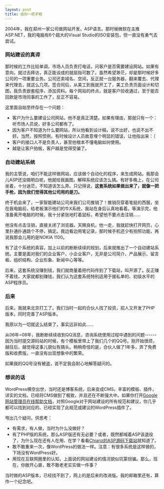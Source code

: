 ```yaml
---
layout: post
title: 给你一把手枪
---
```


2004年，我在郑州一家公司做网站开发，ASP语言。那时候微软在主推ASP.NET，我的电脑有6个超大的Visual Studio的ISO安装包，但一直没有勇气去尝试。

### 网站建设的真谛

那时候的工作比较单调，市场人员负责打电话，问客户是否需要建设网站。如果有意向，就过去拜访，真正能谈成的就屈指可数了。虽然希望渺茫，却是那时候好多公司的一项重要业务。公司还卖域名、空间，反正就一台服务器，翻来覆去、代理来代理去，就这么几项。签合同后，从美工到我就开工了，美工负责页面设计和切图，我负责嵌套程序、添加资料。每个网站的终点，就是客户验收通过，至于能否回款是市场同事的工作了，反正不容易。

这里面自始至终存在一个问题：

* 客户为什么要建设公司网站，他不是真正清楚。如果有理由，那就只有一个：听市场人员说，好多公司都有了。
* 因为客户不知道为什么要网站，所以他看到设计稿，说不出好，也说不出不好。当然，按照惯例，有时候设计人员故意埋个明显的错误，让他指出来：（
* 客户的接口人不是负责人，甚至他根本不懂电脑如何使用。
* 越是让客户拍板，客户越是觉得受骗了。

### 自动建站系统

我的主管说，咱们不能这样做网站，应该做个自动化的程序，来生成网站。我那会儿ASP还没搞明白呢，他就给我画图，解释系统应该怎么搞。有好多晚上，在公司坐着，十分迷茫，不知道该怎么弄。只记得说，**这套系统如果做出来了，就像一把手枪，因为我们觉得其他公司用的是刀。**

终于机会来了，一家智能建站公司来我们公司推销了！推销员穿着笔挺的西服，坐在我电脑前，给老板演示他们的牛X系统，我站在身后认真地看着。等演示完，他准备离开电脑的时候，我十分紧张地盯着鼠标，希望他不要点击注销……

他没有点击注销，直接关闭了浏览器。天赐良机，他一走，我就赶快打开网页，心里扑通扑通跳个不停，搞定。我边看边用笔记录，那时候手机还少有拍照功能，再说我那会儿用的是NOKIA 1100。

有了这个系统的真容，加上以前的断断续续的规划，后来就推出了一个自动建站系统。主要是面对我们的企业客户，小企业客户，无非是公司简介、产品展示、留言板、组织结构、企业形象、新闻中心等等。

后来，这套系统没赚到钱，我们就商量着把代码传到了下载站，叫开源了。反正赚不着钱，大家就都别赚钱，我们认为这套系统特别适用于接私单的、初级水平的ASP程序员。

### 后来

后来，我就来北京打工了。我们当时一起的合伙人找了投资，招人又开发了PHP版本，同时完善了ASP版本。

我原以为一切就这么结束了，事实远非如此……

从06年~08年，我断断续续收到QQ消息，咨询系统使用过程中遇到的问题------因为当时提交源码站的时候，有个模板里带上了我们几个的QQ号。刚开始很烦，越往后，越觉得这事儿貌似有搞头。稍稍奇怪的是，合伙人做了1年多，弄了免费版和收费版，一直没有出现想象中的繁荣。

如果我的QQ号没有被盗，说不定我会耐心地解答疑问的。

### 想说的话

WordPress横空出世，当时还是博客系统，后来变成CMS，丰富的模板、插件，详实的文档，已经将CMS做到了极致，并且还在不断强大中。如果你打开[Google网站管理员在线帮助文档](https://support.google.com/webmasters/answer/35769?hl=zh-Hans)，对照Google对于网站建设的所有规范和建议，你几乎都可以找到对应的、已经实现了此规范或建议的WordPress插件了。

甩出几个疑问，供思考：

* 有需求，有人做，当时为什么没做好？
* 有了PHP版的系统，那么ASP版还有无必要？或者，既然都喊着ASP该退役了，为什么现在还有人在用、在学？看看[Chianz的ASP源码下载站](http://down.chinaz.com/class/3_1.htm)就知道了。
* 敢不敢重来一次，像WordPress的做法一样。注意：有很多系统是这样做的，下场没有WordPress好。
* 用现在互联网圈里的认知，上面说的网站建设的情况貌似坑蒙拐骗。那么，现在，你敞开心扉，敢不敢老老实实做一件事？

当时做的ASP版本，已经找不到了，网上的是后来的改进版。我的邮箱里还有，算作一个纪念吧。
